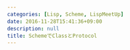 ```yaml
---
categories: [Lisp, Scheme, LispMeetUp]
date: 2016-11-28T15:41:36+09:00
description: null
title: SchemeでClassとProtocol
---
```


<section data-markdown
    data-separator="\n===\n"
    data-vertical="\n---\n"
    data-notes="^Note:">
<script type="text/template">
# ClassとProtocol
----------------------
[Lisp Meet Up presented by Shibuya.lisp #46](https://lisp.connpass.com/event/45517/) Scheme回
<!-- .slide: class="center" -->
===
# About Me
---------
![κeenのアイコン](/images/icon.png) <!-- .element: style="position:absolute;right:0;z-index:-1" -->

 * κeen
 * [@blackenedgold](https://twitter.com/blackenedgold)
 * Github: [KeenS](https://github.com/KeenS)
 * サイバーエージェントのエンジニア
 * Lisp, ML, Rust, Shell Scriptあたりを書きます

===

# Class
-------

* ここでは単に値の集合を表わす
* `new` のように新しいインスタンスを作る機能はつけない
* ほとんど型と同じ機能
* 唯一の機能 `instance?` を持つ

===

``` scheme
(instance? 3 <number>)     ; => #t
(instance? "foo" <number>) ; => #f
```

===

# Classの実装
-------------

* 事実上述語があればいい
* [詳細](https://github.com/picrin-scheme/picrin/blob/master/contrib/50.class/piclib/picrin/class.scm)

``` scheme
(define-class <any> (lambda (x) #t))
(define-class <list> list?)
(define-class <procedure> procedure?)
(define-class <number> number?)
```

===

# Classの用途
-------------

* 述語だけで意味ある？
  + プリミティブにのみあった述語をユーザが拡張出来る
* その上に何かを構築出来る
* protocolとか

===

# Protocol
-----------

* Clojureのprotocol
* 多重ディスパッチの機構
* ディスパッチするのにClassを使う

===

```scheme
(define-protocol (PLUS x y)
  (plus x y))

(define-instance (PLUS <number> <number>)
  (lambda (x y) (+ x y)))


(define-instance (PLUS <number> <string>)
  (lambda (x y) (string-append (number->string x) y)))

(define-instance (PLUS <string> <string>)
  (lambda (x y) (string-append x y)))

```

===

``` scheme
(display (plus 1 2)) (newline)
; -> 3
(display (plus 1 "foo")) (newline)
; -> 1foo
(display (plus "bar" "foo")) (newline)
; -> barfoo
(display (plus "bar" 1)) (newline)
; -> "error: method not found"
```

===
# ユーザ定義型とProtocol
------------------------

``` scheme
(define-record-type complex
  (make-complex real img)
  complex?
  (real complex-real)
  (img  complex-img))

(define (complex-+ c1 c2)
  (make-complex (+ (complex-real c1) (complex-real c2))
                (+ (complex-img  c1) (complex-img  c2))))

(define (complex->string c)
  (string-append
   (number->string (complex-real c)) "+"
   (number->string (complex-img  c)) "i"))
```

===

```scheme
(define-class <complex> complex?)

(define-instance (PLUS <complex> <complex>)
  complex-+)


(display (complex->string
          (plus (make-complex 1 2)
                (make-complex 2 3)))) (newline)
; -> 3+5i
```

===

# Protocolの実装
----------------

* メソッドの登録とか述語でディスパッチとか割と面倒
* [詳細](https://github.com/picrin-scheme/picrin/blob/master/contrib/80.protocol/piclib/picrin/protocol.scm)

===
# まとめ
---------

* 「追加可能な型」は便利だよ
* 型相当のものがあればダイナミックディスパッチ出来るよ
* picrinに実装されてるよ `(picrin class)` `(picrin protocol)`

</script>
</section>

